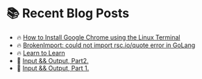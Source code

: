 # :books: Recent Blog Posts

<!-- BLOGPOSTS:START -->
 - 🔥 [How to Install Google Chrome using the Linux Terminal](https://ianonjuguna.hashnode.dev/how-to-install-google-chrome-using-the-linux-terminal)
 - 🔥 [BrokenImport: could not import rsc.io/quote error in GoLang](https://ianonjuguna.hashnode.dev/could-not-import-rscioquote)
 - 🔥 [Learn to Learn](https://ianonjuguna.hashnode.dev/learn-to-learn)
 - 💫 [Input &amp;&amp; Output, Part2.](https://ianonjuguna.hashnode.dev/input-output-part2)
 - 🌮 [Input &amp;&amp; Output, Part 1.](https://ianonjuguna.hashnode.dev/input-output-part-1)<!-- BLOGPOSTS:END -->
